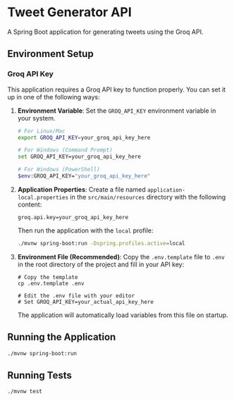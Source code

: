 # Tweet Generator API

A Spring Boot application for generating tweets using the Groq API.

## Environment Setup

### Groq API Key

This application requires a Groq API key to function properly. You can set it up in one of the following ways:

1. **Environment Variable**:
   Set the `GROQ_API_KEY` environment variable in your system.

   ```bash
   # For Linux/Mac
   export GROQ_API_KEY=your_groq_api_key_here

   # For Windows (Command Prompt)
   set GROQ_API_KEY=your_groq_api_key_here

   # For Windows (PowerShell)
   $env:GROQ_API_KEY="your_groq_api_key_here"
   ```

2. **Application Properties**:
   Create a file named `application-local.properties` in the `src/main/resources` directory with the following content:

   ```properties
   groq.api.key=your_groq_api_key_here
   ```

   Then run the application with the `local` profile:

   ```bash
   ./mvnw spring-boot:run -Dspring.profiles.active=local
   ```

3. **Environment File (Recommended)**:
   Copy the `.env.template` file to `.env` in the root directory of the project and fill in your API key:

   ```
   # Copy the template
   cp .env.template .env

   # Edit the .env file with your editor
   # Set GROQ_API_KEY=your_actual_api_key_here
   ```

   The application will automatically load variables from this file on startup.

## Running the Application

```bash
./mvnw spring-boot:run
```

## Running Tests

```bash
./mvnw test
```
